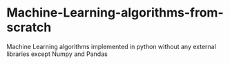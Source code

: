 # Machine-Learning-algorithms-from-scratch
Machine Learning algorithms implemented in python without any external libraries except Numpy and Pandas
